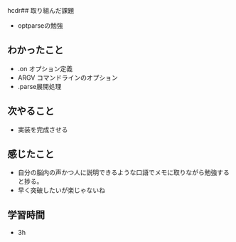 hcdr## 取り組んだ課題
- optparseの勉強

## わかったこと
- .on オプション定義
- ARGV コマンドラインのオプション
- .parse展開処理

## 次やること
- 実装を完成させる

## 感じたこと
- 自分の脳内の声かつ人に説明できるような口語でメモに取りながら勉強すると捗る。
- 早く突破したいが楽じゃないね

## 学習時間
- 3h
